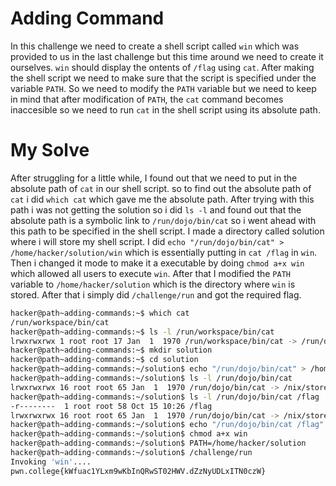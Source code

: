 # Adding Command
In this challenge we need to create a shell script called `win` which was provided to us in the last challenge but this time around we need to create it ourselves. `win` should display the ontents of `/flag` using `cat`. After making the shell script we need to make sure that the script is specified under the variable `PATH`. So we need to modify the `PATH` variable but we need to keep in mind that after modification of `PATH`, the `cat` command becomes inaccesible so we need to run `cat` in the shell script using its absolute path.

# My Solve
After struggling for a little while, I found out that we need to put in the absolute path of `cat` in our shell script. so to find out the absolute path of `cat` i did `which cat` which gave me the absolute path. After trying with this path i was not getting the solution so i did `ls -l` and found out that the absolute path is a symbolic link to `/run/dojo/bin/cat` so i went ahead with this path to be specified in the shell script. I made a directory called solution where i will store my shell script. I did `echo "/run/dojo/bin/cat" > /home/hacker/solution/win` which is essentially putting in `cat /flag` in `win`. Then i changed it mode to make it a executable by doing `chmod a+x win` which allowed all users to execute `win`. After that I modified the `PATH` variable to `/home/hacker/solution` which is the directory where `win` is stored. After that i simply did `/challenge/run` and got the required flag.
```bash
hacker@path~adding-commands:~$ which cat
/run/workspace/bin/cat
hacker@path~adding-commands:~$ ls -l /run/workspace/bin/cat
lrwxrwxrwx 1 root root 17 Jan  1  1970 /run/workspace/bin/cat -> /run/dojo/bin/cat
hacker@path~adding-commands:~$ mkdir solution
hacker@path~adding-commands:~$ cd solution
hacker@path~adding-commands:~/solution$ echo "/run/dojo/bin/cat" > /home/hacker/solution/win
hacker@path~adding-commands:~/solution$ ls -l /run/dojo/bin/cat
lrwxrwxrwx 16 root root 65 Jan  1  1970 /run/dojo/bin/cat -> /nix/store/k71apxkm38m3g34k01sb6zhysi0y7gph-coreutils-9.5/bin/cat
hacker@path~adding-commands:~/solution$ ls -l /run/dojo/bin/cat /flag
-r--------  1 root root 58 Oct 15 10:26 /flag
lrwxrwxrwx 16 root root 65 Jan  1  1970 /run/dojo/bin/cat -> /nix/store/k71apxkm38m3g34k01sb6zhysi0y7gph-coreutils-9.5/bin/cat
hacker@path~adding-commands:~/solution$ echo "/run/dojo/bin/cat /flag" > /home/hacker/solution/win
hacker@path~adding-commands:~/solution$ chmod a+x win
hacker@path~adding-commands:~/solution$ PATH=/home/hacker/solution
hacker@path~adding-commands:~/solution$ /challenge/run
Invoking 'win'....
pwn.college{kWfuac1YLxm9wKbInQRwST02HWV.dZzNyUDLxITN0czW}

